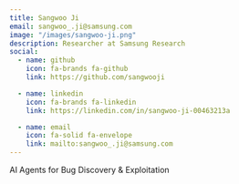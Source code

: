 ```yaml
---
title: Sangwoo Ji
email: sangwoo_.ji@samsung.com
image: "/images/sangwoo-ji.png"
description: Researcher at Samsung Research
social:
  - name: github
    icon: fa-brands fa-github
    link: https://github.com/sangwooji

  - name: linkedin
    icon: fa-brands fa-linkedin
    link: https://linkedin.com/in/sangwoo-ji-00463213a

  - name: email
    icon: fa-solid fa-envelope
    link: mailto:sangwoo_.ji@samsung.com
---
```


AI Agents for Bug Discovery & Exploitation
